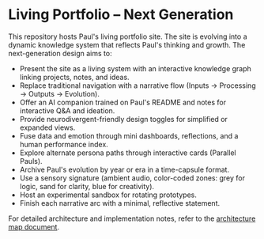 # Living Portfolio – Next Generation

This repository hosts Paul's living portfolio site. The site is evolving into a dynamic knowledge system that reflects Paul's thinking and growth. The next-generation design aims to:

- Present the site as a living system with an interactive knowledge graph linking projects, notes, and ideas.
- Replace traditional navigation with a narrative flow (Inputs → Processing → Outputs → Evolution).
- Offer an AI companion trained on Paul's README and notes for interactive Q&A and ideation.
- Provide neurodivergent-friendly design toggles for simplified or expanded views.
- Fuse data and emotion through mini dashboards, reflections, and a human performance index.
- Explore alternate persona paths through interactive cards (Parallel Pauls).
- Archive Paul's evolution by year or era in a time-capsule format.
- Use a sensory signature (ambient audio, color-coded zones: grey for logic, sand for clarity, blue for creativity).
- Host an experimental sandbox for rotating prototypes.
- Finish each narrative arc with a minimal, reflective statement.

For detailed architecture and implementation notes, refer to the [architecture map document](https://docs.google.com/document/d/1MwsIvQo48hoNOeD_uTWxSA5ZcZ0n7bWBhZTlVTJHieo/edit?usp=sharing).
